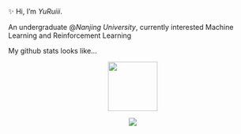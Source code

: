 ✨ Hi, I’m *YuRuiii*.

An undergraduate @*Nanjing University*, currently interested Machine Learning and Reinforcement Learning

My github stats looks like...

<p align="center">
<img src=https://visitor-badge.glitch.me/badge?page_id=YuRuiii/YuRuiii/README.md width=100>
</p>
<p align="center">
<img align="center" src="https://github-readme-stats.vercel.app/api?username=YuRuiii&show_icons=true&include_all_commits=true&count_private=true&hide=prs&theme=radical">
</p>

<!---
YuRuiii/YuRuiii is a ✨ special ✨ repository because its `README.md` (this file) appears on your GitHub profile.
You can click the Preview link to take a look at your changes.
--->
